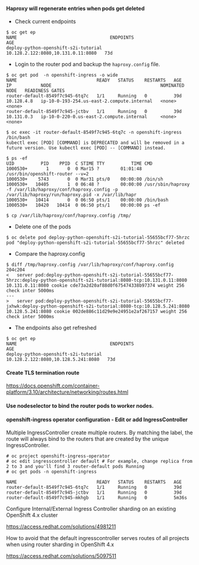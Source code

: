 #### Haproxy will regenerate entries when pods get deleted
* Check current endpoints
~~~
$ oc get ep
NAME                                   ENDPOINTS                            AGE
deploy-python-openshift-s2i-tutorial   10.128.2.122:8080,10.131.0.11:8080   73d
~~~
* Login to the router pod and backup the `haproxy.config` file.
~~~
$ oc get pod  -n openshift-ingress -o wide
NAME                              READY   STATUS    RESTARTS   AGE   IP           NODE                                         NOMINATED NODE   READINESS GATES
router-default-8549f7c945-6tq7c   1/1     Running   0          39d   10.128.4.8   ip-10-0-193-254.us-east-2.compute.internal   <none>           <none>
router-default-8549f7c945-jctbv   1/1     Running   0          39d   10.131.0.3   ip-10-0-220-0.us-east-2.compute.internal     <none>           <none>

$ oc exec -it router-default-8549f7c945-6tq7c -n openshift-ingress  /bin/bash
kubectl exec [POD] [COMMAND] is DEPRECATED and will be removed in a future version. Use kubectl exec [POD] -- [COMMAND] instead.

$ ps -ef
UID          PID    PPID  C STIME TTY          TIME CMD
1000530+       1       0  0 Mar15 ?        01:01:48 /usr/bin/openshift-router --v=2
1000530+    5743       0  0 Mar31 pts/0    00:00:00 /bin/sh
1000530+   10405       1  0 06:48 ?        00:00:00 /usr/sbin/haproxy -f /var/lib/haproxy/conf/haproxy.config -p /var/lib/haproxy/run/haproxy.pid -x /var/lib/hapr
1000530+   10414       0  0 06:50 pts/1    00:00:00 /bin/bash
1000530+   10420   10414  0 06:50 pts/1    00:00:00 ps -ef

$ cp /var/lib/haproxy/conf/haproxy.config /tmp/
~~~
* Delete one of the pods
~~~
$ oc delete pod deploy-python-openshift-s2i-tutorial-55655bcf77-5hrzc
pod "deploy-python-openshift-s2i-tutorial-55655bcf77-5hrzc" deleted
~~~
* Compare the haproxy.config
~~~
$ diff /tmp/haproxy.config /var/lib/haproxy/conf/haproxy.config
204c204
<   server pod:deploy-python-openshift-s2i-tutorial-55655bcf77-5hrzc:deploy-python-openshift-s2i-tutorial:8080-tcp:10.131.0.11:8080 10.131.0.11:8080 cookie cde73a2d20af88d0f675474338b97374 weight 256 check inter 5000ms
---
>   server pod:deploy-python-openshift-s2i-tutorial-55655bcf77-jxhwk:deploy-python-openshift-s2i-tutorial:8080-tcp:10.128.5.241:8080 10.128.5.241:8080 cookie 002de886c11d29e9e24951e2af267157 weight 256 check inter 5000ms
~~~
* The endpoints also get refreshed
~~~
$ oc get ep
NAME                                   ENDPOINTS                             AGE
deploy-python-openshift-s2i-tutorial   10.128.2.122:8080,10.128.5.241:8080   73d
~~~

#### Create TLS termination route
https://docs.openshift.com/container-platform/3.10/architecture/networking/routes.html
#### Use nodeselector to bind the router pods to worker nodes.

#### openshift-ingress operator configuration - Edit or add IngressController
Multiple IngressController create multiple routers. By matching the label, the route will always bind to the routers that are created by the unique IngressController.
~~~
# oc project openshift-ingress-operator
# oc edit ingresscontroller default # For example, change replica from 2 to 3 and you'll find 3 router-default pods Running
# oc get pods -n openshift-ingress

NAME                              READY   STATUS    RESTARTS   AGE
router-default-8549f7c945-6tq7c   1/1     Running   0          39d
router-default-8549f7c945-jctbv   1/1     Running   0          39d
router-default-8549f7c945-mkhgb   1/1     Running   0          5m36s 
~~~
Configure Internal/External Ingress Controller sharding on an existing OpenShift 4.x cluster

https://access.redhat.com/solutions/4981211

How to avoid that the default ingresscontroller serves routes of all projects when using router sharding in OpenShift 4.x

https://access.redhat.com/solutions/5097511
